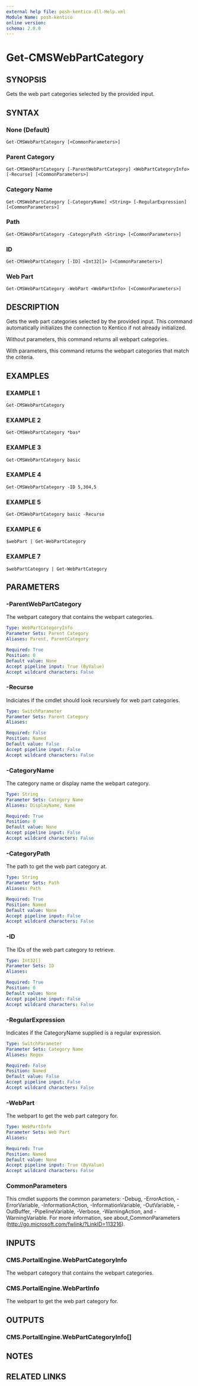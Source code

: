 ```yaml
---
external help file: posh-kentico.dll-Help.xml
Module Name: posh-kentico
online version:
schema: 2.0.0
---
```


# Get-CMSWebPartCategory

## SYNOPSIS
Gets the web part categories selected by the provided input.

## SYNTAX

### None (Default)
```
Get-CMSWebPartCategory [<CommonParameters>]
```

### Parent Category
```
Get-CMSWebPartCategory [-ParentWebPartCategory] <WebPartCategoryInfo> [-Recurse] [<CommonParameters>]
```

### Category Name
```
Get-CMSWebPartCategory [-CategoryName] <String> [-RegularExpression] [<CommonParameters>]
```

### Path
```
Get-CMSWebPartCategory -CategoryPath <String> [<CommonParameters>]
```

### ID
```
Get-CMSWebPartCategory [-ID] <Int32[]> [<CommonParameters>]
```

### Web Part
```
Get-CMSWebPartCategory -WebPart <WebPartInfo> [<CommonParameters>]
```

## DESCRIPTION
Gets the web part categories selected by the provided input.
This command automatically initializes the connection to Kentico if not already initialized.

Without parameters, this command returns all webpart categories.

With parameters, this command returns the webpart categories that match the criteria.

## EXAMPLES

### EXAMPLE 1
```
Get-CMSWebPartCategory
```

### EXAMPLE 2
```
Get-CMSWebPartCategory *bas*
```

### EXAMPLE 3
```
Get-CMSWebPartCategory basic
```

### EXAMPLE 4
```
Get-CMSWebPartCategory -ID 5,304,5
```

### EXAMPLE 5
```
Get-CMSWebPartCategory basic -Recurse
```

### EXAMPLE 6
```
$webPart | Get-WebPartCategory
```

### EXAMPLE 7
```
$webPartCategory | Get-WebPartCategory
```

## PARAMETERS

### -ParentWebPartCategory
The webpart category that contains the webpart categories.

```yaml
Type: WebPartCategoryInfo
Parameter Sets: Parent Category
Aliases: Parent, ParentCategory

Required: True
Position: 0
Default value: None
Accept pipeline input: True (ByValue)
Accept wildcard characters: False
```

### -Recurse
Indiciates if the cmdlet should look recursively for web part categories.

```yaml
Type: SwitchParameter
Parameter Sets: Parent Category
Aliases:

Required: False
Position: Named
Default value: False
Accept pipeline input: False
Accept wildcard characters: False
```

### -CategoryName
The category name or display name the webpart category.

```yaml
Type: String
Parameter Sets: Category Name
Aliases: DisplayName, Name

Required: True
Position: 0
Default value: None
Accept pipeline input: False
Accept wildcard characters: False
```

### -CategoryPath
The path to get the web part category at.

```yaml
Type: String
Parameter Sets: Path
Aliases: Path

Required: True
Position: Named
Default value: None
Accept pipeline input: False
Accept wildcard characters: False
```

### -ID
The IDs of the web part category to retrieve.

```yaml
Type: Int32[]
Parameter Sets: ID
Aliases:

Required: True
Position: 0
Default value: None
Accept pipeline input: False
Accept wildcard characters: False
```

### -RegularExpression
Indicates if the CategoryName supplied is a regular expression.

```yaml
Type: SwitchParameter
Parameter Sets: Category Name
Aliases: Regex

Required: False
Position: Named
Default value: False
Accept pipeline input: False
Accept wildcard characters: False
```

### -WebPart
The webpart to get the web part category for.

```yaml
Type: WebPartInfo
Parameter Sets: Web Part
Aliases:

Required: True
Position: Named
Default value: None
Accept pipeline input: True (ByValue)
Accept wildcard characters: False
```

### CommonParameters
This cmdlet supports the common parameters: -Debug, -ErrorAction, -ErrorVariable, -InformationAction, -InformationVariable, -OutVariable, -OutBuffer, -PipelineVariable, -Verbose, -WarningAction, and -WarningVariable.
For more information, see about_CommonParameters (http://go.microsoft.com/fwlink/?LinkID=113216).

## INPUTS

### CMS.PortalEngine.WebPartCategoryInfo
The webpart category that contains the webpart categories.

### CMS.PortalEngine.WebPartInfo
The webpart to get the web part category for.

## OUTPUTS

### CMS.PortalEngine.WebPartCategoryInfo[]

## NOTES

## RELATED LINKS
